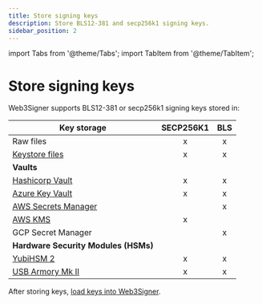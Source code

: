 ```yaml
---
title: Store signing keys
description: Store BLS12-381 and secp256k1 signing keys.
sidebar_position: 2
---
```

import Tabs from '@theme/Tabs';
import TabItem from '@theme/TabItem';

# Store signing keys

Web3Signer supports BLS12-381 or secp256k1 signing keys stored in:

| Key storage                          | SECP256K1 | BLS |
|--------------------------------------|:---------:|:---:|
| Raw files                            |     x     |  x  |
| [Keystore files]                     |     x     |  x  | 
| **Vaults**                           |
| [Hashicorp Vault]                    |     x     |  x  | 
| [Azure Key Vault]                    |     x     |  x  | 
| [AWS Secrets Manager]                |           |  x  | 
| [AWS KMS]                            |     x     |     | 
| GCP Secret Manager                   |           |  x  |
| **Hardware Security Modules (HSMs)** |           |     |
| [YubiHSM 2]                          |     x     |  x  |
| [USB Armory Mk II]                   |     x     |  x  |

After storing keys, [load keys into Web3Signer](../load-keys.md).

<!-- links -->

[Keystore files]: https://github.com/ethereum/EIPs/blob/master/EIPS/eip-2335.md
[HashiCorp Vault]: vaults/hashicorp.md
[Azure Key Vault]: vaults/azure.md
[AWS Secrets Manager]: vaults/aws/secrets-manager-consensus-layer.md
[AWS KMS]: vaults/aws/kms-execution-layer.md
[YubiHSM 2]: hsm/yubihsm2.md
[USB Armory Mk II]: hsm/usb-armory.md


